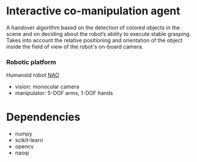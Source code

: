 # Interactive co-manipulation agent

A handover algorithm based on the detection of colored objects in the scene
and on deciding about the robot’s ability to execute stable grasping.
Takes into account the relative positioning and orientation of the object inside the field of 
view of the robot's on-board camera.

### Robotic platform

Humanoid robot [NAO](https://www.ald.softbankrobotics.com/en/robots/nao)  
* vision: monocular camera
* manipulator: 5-DOF arms, 1-DOF hands

# Dependencies

* numpy
* scikit-learn
* opencv
* naoqi